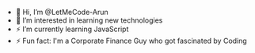 - 👋 Hi, I’m @LetMeCode-Arun
- 👀 I’m interested in learning new technologies
- ⚡  I’m currently learning JavaScript
- ⚡ Fun fact: I'm a Corporate Finance Guy who got fascinated by Coding

<!---
LetMeCode-Arun/LetMeCode-Arun is a ✨ special ✨ repository because its `README.md` (this file) appears on your GitHub profile.
You can click the Preview link to take a look at your changes.
--->

